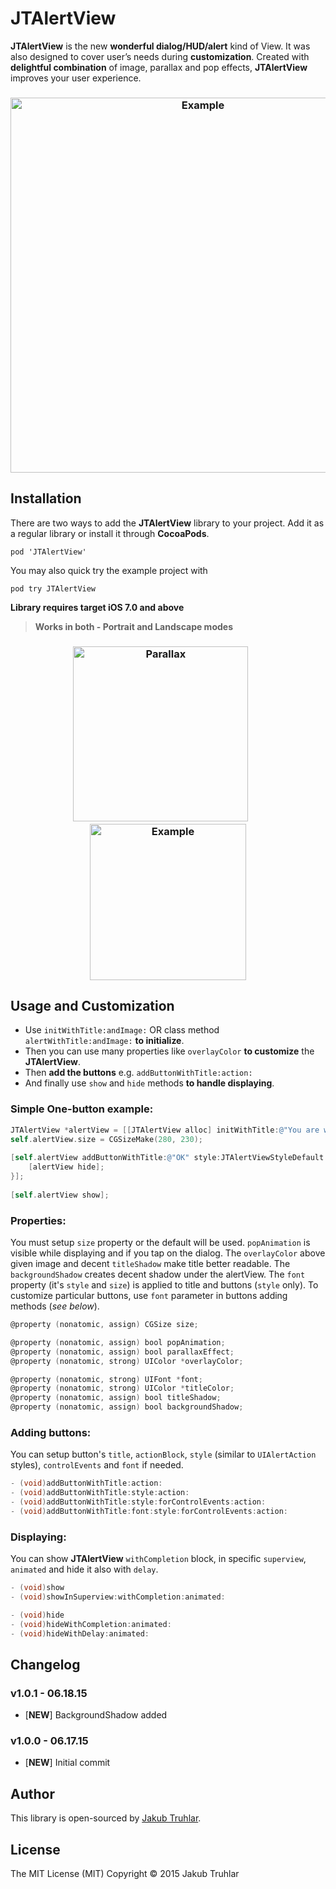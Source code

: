 # JTAlertView

**JTAlertView** is the new **wonderful dialog/HUD/alert** kind of View. It was also designed to cover user’s needs during **customization**. Created with **delightful combination** of image, parallax and pop effects, **JTAlertView** improves your user experience.

<h3 align="center">
  <img src="https://github.com/kubatru/JTAlertView/blob/master/Screens/alertView.png" alt="Example" width="600"/>
</h3>

## Installation
There are two ways to add the **JTAlertView** library to your project. Add it as a regular library or install it through **CocoaPods**.

`pod 'JTAlertView'`

You may also quick try the example project with

`pod try JTAlertView`

**Library requires target iOS 7.0 and above**

> **Works in both - Portrait and Landscape modes**

<h3 align="center">
  <img src="https://github.com/kubatru/JTAlertView/blob/master/Screens/parallax.gif" alt="Parallax" width="280"/>&nbsp;&nbsp;&nbsp;&nbsp;&nbsp;&nbsp;
  <img src="https://github.com/kubatru/JTAlertView/blob/master/Screens/popanimated.gif" alt="Example" width="250"/>
</h3>

## Usage and Customization

- Use `initWithTitle:andImage:` OR class method `alertWithTitle:andImage:` **to initialize**.
- Then you can use many properties like `overlayColor` **to customize** the **JTAlertView**. 
- Then **add the buttons** e.g. `addButtonWithTitle:action:`
- And finally use `show` and `hide` methods **to handle displaying**.


### Simple One-button example:
```objective-c
JTAlertView *alertView = [[JTAlertView alloc] initWithTitle:@"You are wonderful" andImage:image];
self.alertView.size = CGSizeMake(280, 230);
    
[self.alertView addButtonWithTitle:@"OK" style:JTAlertViewStyleDefault action:^(JTAlertView *alertView) {
    [alertView hide];
}];
    
[self.alertView show];
```

### Properties:

You must setup `size` property or the default will be used. `popAnimation` is visible while displaying and if you tap on the dialog. The `overlayColor` above given image and decent `titleShadow` make title better readable. The `backgroundShadow` creates decent shadow under the alertView. The `font` property (it's `style` and `size`) is applied to title and buttons (`style` only). To customize particular buttons, use `font` parameter in buttons adding methods (*see below*).

```objective-c
@property (nonatomic, assign) CGSize size;

@property (nonatomic, assign) bool popAnimation;
@property (nonatomic, assign) bool parallaxEffect;
@property (nonatomic, strong) UIColor *overlayColor;

@property (nonatomic, strong) UIFont *font;
@property (nonatomic, strong) UIColor *titleColor;
@property (nonatomic, assign) bool titleShadow;
@property (nonatomic, assign) bool backgroundShadow;
```


### Adding buttons:

You can setup button's `title`, `actionBlock`, `style` (similar to `UIAlertAction` styles), `controlEvents` and `font` if needed.

```objective-c
- (void)addButtonWithTitle:action:
- (void)addButtonWithTitle:style:action:
- (void)addButtonWithTitle:style:forControlEvents:action:
- (void)addButtonWithTitle:font:style:forControlEvents:action:
```


### Displaying:

You can show **JTAlertView** `withCompletion` block, in specific `superview`, `animated` and hide it also with `delay`.

```objective-c
- (void)show
- (void)showInSuperview:withCompletion:animated:

- (void)hide
- (void)hideWithCompletion:animated:
- (void)hideWithDelay:animated:
```


## Changelog

### v1.0.1 - 06.18.15
- [**NEW**] BackgroundShadow added

### v1.0.0 - 06.17.15
- [**NEW**] Initial commit

## Author
This library is open-sourced by [Jakub Truhlar](http://kubatruhlar.cz).
    
## License
The MIT License (MIT)
Copyright © 2015 Jakub Truhlar
